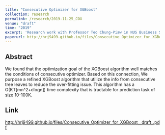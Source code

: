 ```yaml
---
title: "Consecutive Optimizer for XGBoost"
collection: research
permalink: /research/2019-11-25_COX
venue: "draft"
time: "2019"
excerpt: 'Research work with Professor Teo Chung-Piaw in NUS Business School. We found that the optimization goal of the XGBoost algorithm well matches the conditions of consecutive optimizer. Based on this connection, We purpose a refined XGBoost algorithm that utilize the info from consecutive tree leaves to reduce the over-fitting issue. This algorithm has a O(KT[mn^2+dlogn]) time complexity that is tractable for prediction task of size 10-100K. '
paperurl: http://hrj9499.github.io/files/Consecutive_Optimizer_for_XGBoost__draft_.pdf
---
```



## Abstract
We found that the optimization goal of the XGBoost algorithm well matches the conditions of consecutive optimizer. Based on this connection, We purpose a refined XGBoost algorithm that utilize the info from consecutive tree leaves to reduce the over-fitting issue. This algorithm has a O(KT[mn^2+dlogn]) time complexity that is tractable for prediction task of size 10-100K. 

## Link
http://hrj9499.github.io/files/Consecutive_Optimizer_for_XGBoost__draft_.pdf
